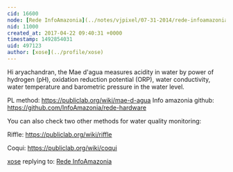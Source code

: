 ```yaml
---
cid: 16600
node: [Rede InfoAmazonia](../notes/vjpixel/07-31-2014/rede-infoamazonia)
nid: 11000
created_at: 2017-04-22 09:40:31 +0000
timestamp: 1492854031
uid: 497123
author: [xose](../profile/xose)
---
```


Hi aryachandran, the Mae d'agua measures acidity in water by power of hydrogen (pH), oxidation reduction potential (ORP), water conductivity, water temperature and barometric pressure in the water level. 

PL method: https://publiclab.org/wiki/mae-d-agua
Info amazonia github: https://github.com/InfoAmazonia/rede-hardware

You can also check two other methods for water quality monitoring:

Riffle: https://publiclab.org/wiki/riffle

Coqui: https://publiclab.org/wiki/coqui

[xose](../profile/xose) replying to: [Rede InfoAmazonia](../notes/vjpixel/07-31-2014/rede-infoamazonia)

